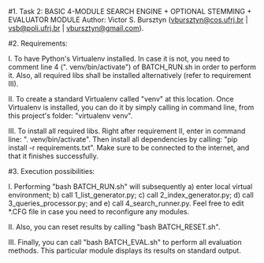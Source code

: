 #1. Task 2: BASIC 4-MODULE SEARCH ENGINE + OPTIONAL STEMMING + EVALUATOR MODULE
Author: Victor S. Bursztyn (vbursztyn@cos.ufrj.br | vsb@poli.ufrj.br | vbursztyn@gmail.com).

#2. Requirements:

I. To have Python's Virtualenv installed. In case it is not, you need to comment line 4 (". venv/bin/activate") of BATCH_RUN.sh in order to perform it. Also, all required libs shall be installed alternatively (refer to requirement III).

II. To create a standard Virtualenv called "venv" at this location. Once Virtualenv is installed, you can do it by simply calling in command line, from this project's folder: "virtualenv venv".

III. To install all required libs. Right after requirement II, enter in command line: ". venv/bin/activate". Then install all dependencies by calling: "pip install -r requirements.txt". Make sure to be connected to the internet, and that it finishes successfully.

#3. Execution possibilities:

I. Performing "bash BATCH_RUN.sh" will subsequently a) enter local virtual environment; b) call 1_list_generator.py; c) call 2_index_generator.py; d) call 3_queries_processor.py; and e) call 4_search_runner.py. Feel free to edit *.CFG file in case you need to reconfigure any modules.

II. Also, you can reset results by calling "bash BATCH_RESET.sh".

III. Finally, you can call "bash BATCH_EVAL.sh" to perform all evaluation methods. This particular module displays its results on standard output.